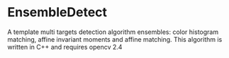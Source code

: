 # EnsembleDetect
A template multi targets detection algorithm ensembles:  color histogram matching, affine invariant moments and affine matching.
This algorithm is written in C++ and requires opencv 2.4
